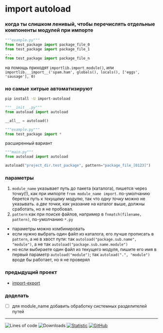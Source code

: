 # import autoload

### когда ты слишком ленивый, чтобы перечислять отдельные компоненты модулей при импорте
```python
"""example.py"""
from test_package import package_file_0
from test_package import package_file_1
...
from test_package import package_file_n
```
на помощь приходят `importlib.import_module()`, или `importlib.__import__('spam.ham', globals(), locals(), ['eggs', 'sausage'], 0)`

### но самые хитрые автоматизируют
```bash
pip install -U import-autoload
```
```python
"""__init__.py"""
from autoload import autoload

__all__ = autoload()
```
```python
"""example.py"""
from test_package import *
```

расширенный вариант
```python
"""main.py"""
from autoload import autoload

autoload("project_dir.test_package", pattern="package_file_[0123]")
```

### параметры
1. `module_name` указывает путь до пакета (каталога), пишется через точку(!), как при импорте `from module_name import`. по-умолчанию берется путь к *текущему модулю*, так что *одну точку* можно не указывать. а *две точки*, как указание на каталог выше, должны сработать, но я не пробовал. 
2. `pattern` как при поиске файлов, например в `fnmatch(filename, pattern)`, по-умолчанию `*.py`
* параметры можно комбинировать
* если нужно выбрать один файл из каталога, его лучше прописать в `pattern`, а не в хвост пути: так `autoload("package.sub.name", "module")`, а не так `autoload("package.sub.name.module")`
* но если выбираете один файл из текущего модуля, пишите его имя в первый параметр `autoload("module")`; так `autoload(".", "module")` вроде бы работает, но я не проверял

### предыдущий проект
* [import-export](https://pypi.org/project/import-export/)

### доделать
* [ ] для module_name добавить обработку системных разделителей путей  

----
![Lines of code](https://img.shields.io/tokei/lines/github/ablaternae/py-autoload)
![Downloads](https://img.shields.io/pypi/dm/import-autoload)
[![Statistic](https://pepy.tech/badge/import-autoload/week)](https://pepy.tech/project/import-autoload)
[![GitHub](https://img.shields.io/github/license/ablaternae/py-tripcode)](https://github.com/ablaternae/py-autoload/blob/trunk/LICENSE.md)
